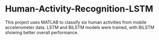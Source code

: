 # Human-Activity-Recognition-LSTM
This project uses MATLAB to classify six human activities from mobile accelerometer data. LSTM and BiLSTM models were trained, with BiLSTM showing better overall performance.
